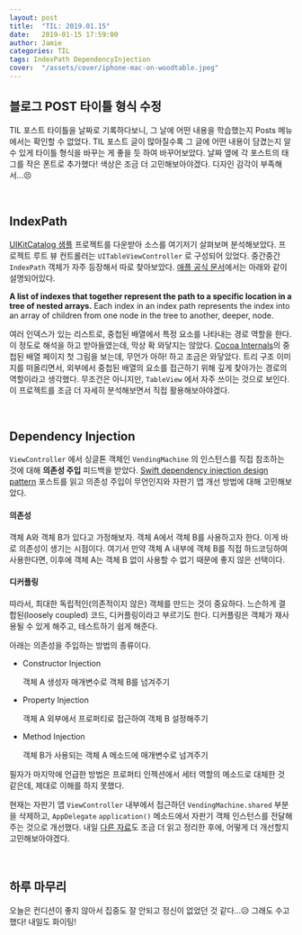 ```yaml
---
layout: post
title:  "TIL: 2019.01.15"
date:   2019-01-15 17:59:00
author: Jamie
categories: TIL
tags: IndexPath DependencyInjection
cover:  "/assets/cover/iphone-mac-on-woodtable.jpeg"
---
```


## 블로그 POST 타이틀 형식 수정

TIL 포스트 타이틀을 날짜로 기록하다보니, 그 날에 어떤 내용을 학습했는지 Posts 메뉴에서는 확인할 수 없었다. TIL 포스트 글이 많아질수록 그 글에 어떤 내용이 담겼는지 알 수 있게 타이틀 형식을 바꾸는 게 좋을 듯 하여 바꾸어보았다. 날짜 옆에 각 포스트의 태그를 작은 폰트로 추가했다! 색상은 조금 더 고민해보아야겠다. 디자인 감각이 부족해서...😣

<br>

## IndexPath

[UIKitCatalog 샘플](https://developer.apple.com/library/content/samplecode/UICatalog/Introduction/Intro.html) 프로젝트를 다운받아 소스를 여기저기 살펴보며 분석해보았다. 프로젝트 루트 뷰 컨트롤러는 `UITableViewController` 로 구성되어 있었다. 중간중간 `IndexPath` 객체가 자주 등장해서 따로 찾아보았다. [애플 공식 문서](https://developer.apple.com/documentation/foundation/indexpath)에서는 아래와 같이 설명되어있다.

**A list of indexes that together represent the path to a specific location in a tree of nested arrays.** Each index in an index path represents the index into an array of children from one node in the tree to another, deeper, node.

여러 인덱스가 있는 리스트로, 중첩된 배열에서 특정 요소를 나타내는 경로 역할을 한다. 이 정도로 해석을 하고 받아들였는데, 막상 확 와닿지는 않았다. [Cocoa Internals](https://book.naver.com/bookdb/book_detail.nhn?bid=11491848)의 중첩된 배열 페이지 첫 그림을 보는데, 무언가 아하! 하고 조금은 와닿았다. 트리 구조 이미지를 떠올리면서, 외부에서 중첩된 배열의 요소를 접근하기 위해 깊게 찾아가는 경로의 역할이라고 생각했다. 무조건은 아니지만, `TableView` 에서 자주 쓰이는 것으로 보인다. 이 프로젝트를 조금 더 자세히 분석해보면서 직접 활용해보아야겠다.

<br>

## Dependency Injection

`ViewController` 에서 싱글톤 객체인 `VendingMachine` 의 인스턴스를 직접 참조하는 것에 대해 **의존성 주입** 피드백을 받았다. [Swift dependency injection design pattern](https://theswiftdev.com/2018/07/17/swift-dependency-injection-design-pattern/) 포스트를 읽고 의존성 주입이 무언인지와 자판기 앱 개선 방법에 대해 고민해보았다.

#### 의존성

객체 A와 객체 B가 있다고 가정해보자. 객체 A에서 객체 B를 사용하고자 한다. 이게 바로 의존성이 생기는 시점이다. 여기서 만약 객체 A 내부에 객체 B를 직접 하드코딩하여 사용한다면, 이후에 객체 A는 객체 B 없이 사용할 수 없기 때문에 좋지 않은 선택이다.

#### 디커플링

따라서, 최대한 독립적인(의존적이지 않은) 객체를 만드는 것이 중요하다. 느슨하게 결합된(loosely coupled) 코드, 디커플링이라고 부르기도 한다. 디커플링은 객체가 재사용될 수 있게 해주고, 테스트하기 쉽게 해준다.

아래는 의존성을 주입하는 방법의 종류이다.

- Constructor Injection

  객체 A 생성자 매개변수로 객체 B를 넘겨주기

- Property Injection

  객체 A 외부에서 프로퍼티로 접근하여 객체 B 설정해주기

- Method Injection

  객체 B가 사용되는 객체 A 메소드에 매개변수로 넘겨주기 

필자가 마지막에 언급한 방법은 프로퍼티 인젝션에서 세터 역할의 메소드로 대체한 것 같은데, 제대로 이해를 하지 못했다. 

현재는 자판기 앱  `ViewController` 내부에서 접근하던 `VendingMachine.shared` 부분을 삭제하고, `AppDelegate` `application()` 메소드에서 자판기 객체 인스턴스를 전달해주는 것으로 개선했다. 내일 [다른 자료](http://ilya.puchka.me/dependency-injection-in-swift/)도 조금 더 읽고 정리한 후에, 어떻게 더 개선할지 고민해보아야겠다.

<br>

## 하루 마무리

오늘은 컨디션이 좋지 않아서 집중도 잘 안되고 정신이 없었던 것 같다...😥 그래도 수고했다! 내일도 화이팅!